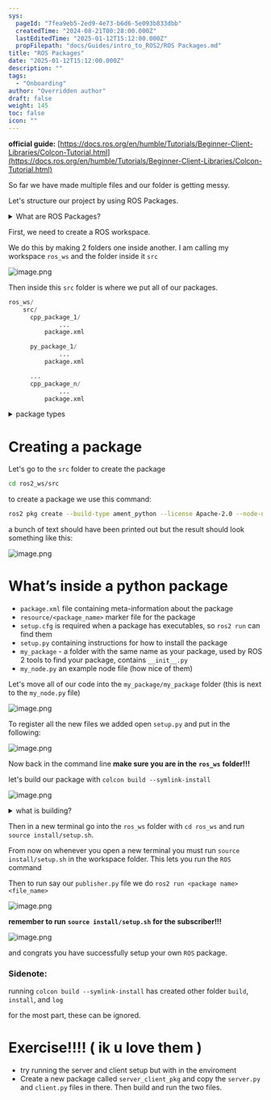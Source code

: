 ```yaml
---
sys:
  pageId: "7fea9eb5-2ed9-4e73-b6d6-5e093b833dbb"
  createdTime: "2024-08-21T00:28:00.000Z"
  lastEditedTime: "2025-01-12T15:12:00.000Z"
  propFilepath: "docs/Guides/intro_to_ROS2/ROS Packages.md"
title: "ROS Packages"
date: "2025-01-12T15:12:00.000Z"
description: ""
tags:
  - "Onboarding"
author: "Overridden author"
draft: false
weight: 145
toc: false
icon: ""
---
```


**official guide:** [https://docs.ros.org/en/humble/Tutorials/Beginner-Client-Libraries/Colcon-Tutorial.html](https://docs.ros.org/en/humble/Tutorials/Beginner-Client-Libraries/Colcon-Tutorial.html)

So far we have made multiple files and our folder is getting messy.

Let's structure our project by using ROS Packages.

<details>

<summary>What are ROS Packages?</summary>

ROS Packages are, as the name implies, packages of code that are highly sharable between ROS developers.

They consist of a folder, `package.xml` file, and source code

```python
      cpp_package_1/
		      ... imagine much code files here ..
          package.xml
```

</details>

First, we need to create a ROS workspace.

We do this by making 2 folders one inside another. I am calling my workspace `ros_ws` and the folder inside it `src`

![image.png](https://prod-files-secure.s3.us-west-2.amazonaws.com/d518164a-d88e-44d1-a4ee-3adb3bd8bce0/70706947-fd18-4537-a67b-e12946812d31/image.png?X-Amz-Algorithm=AWS4-HMAC-SHA256&X-Amz-Content-Sha256=UNSIGNED-PAYLOAD&X-Amz-Credential=ASIAZI2LB466XN2UV6AS%2F20250204%2Fus-west-2%2Fs3%2Faws4_request&X-Amz-Date=20250204T150746Z&X-Amz-Expires=3600&X-Amz-Security-Token=IQoJb3JpZ2luX2VjEBYaCXVzLXdlc3QtMiJIMEYCIQDDUHOyNLpgmDo%2B35uoTEOaCQJwpAhT94SZLktlO%2BcQfQIhAOaXIZy5nje84iCgpSDUUtwDwH4IHeYV0yUu0sdSaOrfKv8DCC8QABoMNjM3NDIzMTgzODA1IgxuLqiSNZLZCpryfjQq3ANRdcLbBVvJb0EEr4lGE2MXsrMjcW%2FBy9V6wFBNZ3W2H1TYutN1X0r9l%2BDe4p2seH2Hsamuu4KCT9%2FRzZBG7T1lUyQRkT%2FthwtiyepWpb3vb4jBvA0vHevgiwrBIWplT2bwF1728iajf1ME6G7in2geF%2BHDKq6lxki%2FM%2FzG2HBPj4%2BlWM%2BiwRfJDkll50jWihplNc5oVB%2FVm8cqCer36YqTVhqLWZ3KYUwpPsLHshp7aRUkNLkf4TgsTr4dLpr0gJ%2FYan7sw1ojVGZtigwPAZ5Uyu80abDsexuFvXMHxiKODsxhN3%2B6I%2FNBOyBemJJqu2P%2BqxVjViqsGK9AiuNzdB3gfXKq97vKT4rFpgLb7NfS4MbjMfISEamhm%2F1L1lrWGmHwT7DPnS20UswvV62JXRmEIJrSUyonwTvbuYerwhqUrJSM0Sd5QPcp7Y89PMHxjUzaXZMMeeXZ3azGZM4UVnBqVX0vYb7PLESCqI7e8bBj8qArKty5NjwfNEGc3TEMr3R6EIhR%2BrU5w%2F2kEqzJ3Q1LyAevVQW3f31SiEvn%2F7%2BHCOd27M0iRYwfnHbXXayFRD3xcUzkY%2F8YxIfCKl6OkU6LFB8qrCRjLY1Uf4J6xuWDgeZBui%2FYClDkoojCgjCYv4i9BjqkAewyKvj10XRsohJHCgVIexXEIerV2W3mHSTlX0WZv32%2BV8s8gVE27dQDK8MD2%2BOfpLL6vCpSQb3F2z6T%2F7TY7VX6qczjU1IiZ%2Bl3usx9krSfTSYl5%2FqlSq%2F%2BElTOS7Z39lx9Jvk5VSEhT0DO005p8aVvixeOBDzX6k0jyiq5Avo%2FHJaeilxjLg6B8osWlUMrQmhq5WNX76%2BB6HgItQVJOUgy2GiV&X-Amz-Signature=91e3d90b65120942314adcd62e98e86c1e37e8761103385f9dac1f5552d183cc&X-Amz-SignedHeaders=host&x-id=GetObject)

Then inside this `src` folder is where we put all of our packages.

```python
ros_ws/
    src/
      cpp_package_1/
		      ...
          package.xml

      py_package_1/
		      ...
          package.xml

      ...
      cpp_package_n/
		      ...
          package.xml

```

<details>

<summary>package types</summary>

packages can be either `C++` or python.

the intern file structure is different for each but for this guide we will stick to creating python packages

</details>

# Creating a package

Let's go to the `src` folder to create the package

```bash
cd ros2_ws/src
```

to create a package we use this command:

```bash
ros2 pkg create --build-type ament_python --license Apache-2.0 --node-name my_node my_package
```

a bunch of text should have been printed out but the result should look something like this:

![image.png](https://prod-files-secure.s3.us-west-2.amazonaws.com/d518164a-d88e-44d1-a4ee-3adb3bd8bce0/e6cf1e3f-8512-4a3e-b131-079f800bf3e8/image.png?X-Amz-Algorithm=AWS4-HMAC-SHA256&X-Amz-Content-Sha256=UNSIGNED-PAYLOAD&X-Amz-Credential=ASIAZI2LB466XN2UV6AS%2F20250204%2Fus-west-2%2Fs3%2Faws4_request&X-Amz-Date=20250204T150746Z&X-Amz-Expires=3600&X-Amz-Security-Token=IQoJb3JpZ2luX2VjEBYaCXVzLXdlc3QtMiJIMEYCIQDDUHOyNLpgmDo%2B35uoTEOaCQJwpAhT94SZLktlO%2BcQfQIhAOaXIZy5nje84iCgpSDUUtwDwH4IHeYV0yUu0sdSaOrfKv8DCC8QABoMNjM3NDIzMTgzODA1IgxuLqiSNZLZCpryfjQq3ANRdcLbBVvJb0EEr4lGE2MXsrMjcW%2FBy9V6wFBNZ3W2H1TYutN1X0r9l%2BDe4p2seH2Hsamuu4KCT9%2FRzZBG7T1lUyQRkT%2FthwtiyepWpb3vb4jBvA0vHevgiwrBIWplT2bwF1728iajf1ME6G7in2geF%2BHDKq6lxki%2FM%2FzG2HBPj4%2BlWM%2BiwRfJDkll50jWihplNc5oVB%2FVm8cqCer36YqTVhqLWZ3KYUwpPsLHshp7aRUkNLkf4TgsTr4dLpr0gJ%2FYan7sw1ojVGZtigwPAZ5Uyu80abDsexuFvXMHxiKODsxhN3%2B6I%2FNBOyBemJJqu2P%2BqxVjViqsGK9AiuNzdB3gfXKq97vKT4rFpgLb7NfS4MbjMfISEamhm%2F1L1lrWGmHwT7DPnS20UswvV62JXRmEIJrSUyonwTvbuYerwhqUrJSM0Sd5QPcp7Y89PMHxjUzaXZMMeeXZ3azGZM4UVnBqVX0vYb7PLESCqI7e8bBj8qArKty5NjwfNEGc3TEMr3R6EIhR%2BrU5w%2F2kEqzJ3Q1LyAevVQW3f31SiEvn%2F7%2BHCOd27M0iRYwfnHbXXayFRD3xcUzkY%2F8YxIfCKl6OkU6LFB8qrCRjLY1Uf4J6xuWDgeZBui%2FYClDkoojCgjCYv4i9BjqkAewyKvj10XRsohJHCgVIexXEIerV2W3mHSTlX0WZv32%2BV8s8gVE27dQDK8MD2%2BOfpLL6vCpSQb3F2z6T%2F7TY7VX6qczjU1IiZ%2Bl3usx9krSfTSYl5%2FqlSq%2F%2BElTOS7Z39lx9Jvk5VSEhT0DO005p8aVvixeOBDzX6k0jyiq5Avo%2FHJaeilxjLg6B8osWlUMrQmhq5WNX76%2BB6HgItQVJOUgy2GiV&X-Amz-Signature=bfc73ac28fdf5b76a8fdba331cc6e539bb0fd2eb74b723184615fc90ba0b0f97&X-Amz-SignedHeaders=host&x-id=GetObject)

# What’s inside a python package

- `package.xml` file containing meta-information about the package
- `resource/<package_name>` marker file for the package
- `setup.cfg` is required when a package has executables, so `ros2 run` can find them
- `setup.py` containing instructions for how to install the package
- `my_package` - a folder with the same name as your package, used by ROS 2 tools to find your package, contains `__init__.py`
- `my_node.py` an example node file (how nice of them)

Let's move all of our code into the `my_package/my_package` folder (this is next to the `my_node.py` file)

![image.png](https://prod-files-secure.s3.us-west-2.amazonaws.com/d518164a-d88e-44d1-a4ee-3adb3bd8bce0/9ce58f11-0da9-4d3e-b86d-506a9685d378/image.png?X-Amz-Algorithm=AWS4-HMAC-SHA256&X-Amz-Content-Sha256=UNSIGNED-PAYLOAD&X-Amz-Credential=ASIAZI2LB466XN2UV6AS%2F20250204%2Fus-west-2%2Fs3%2Faws4_request&X-Amz-Date=20250204T150746Z&X-Amz-Expires=3600&X-Amz-Security-Token=IQoJb3JpZ2luX2VjEBYaCXVzLXdlc3QtMiJIMEYCIQDDUHOyNLpgmDo%2B35uoTEOaCQJwpAhT94SZLktlO%2BcQfQIhAOaXIZy5nje84iCgpSDUUtwDwH4IHeYV0yUu0sdSaOrfKv8DCC8QABoMNjM3NDIzMTgzODA1IgxuLqiSNZLZCpryfjQq3ANRdcLbBVvJb0EEr4lGE2MXsrMjcW%2FBy9V6wFBNZ3W2H1TYutN1X0r9l%2BDe4p2seH2Hsamuu4KCT9%2FRzZBG7T1lUyQRkT%2FthwtiyepWpb3vb4jBvA0vHevgiwrBIWplT2bwF1728iajf1ME6G7in2geF%2BHDKq6lxki%2FM%2FzG2HBPj4%2BlWM%2BiwRfJDkll50jWihplNc5oVB%2FVm8cqCer36YqTVhqLWZ3KYUwpPsLHshp7aRUkNLkf4TgsTr4dLpr0gJ%2FYan7sw1ojVGZtigwPAZ5Uyu80abDsexuFvXMHxiKODsxhN3%2B6I%2FNBOyBemJJqu2P%2BqxVjViqsGK9AiuNzdB3gfXKq97vKT4rFpgLb7NfS4MbjMfISEamhm%2F1L1lrWGmHwT7DPnS20UswvV62JXRmEIJrSUyonwTvbuYerwhqUrJSM0Sd5QPcp7Y89PMHxjUzaXZMMeeXZ3azGZM4UVnBqVX0vYb7PLESCqI7e8bBj8qArKty5NjwfNEGc3TEMr3R6EIhR%2BrU5w%2F2kEqzJ3Q1LyAevVQW3f31SiEvn%2F7%2BHCOd27M0iRYwfnHbXXayFRD3xcUzkY%2F8YxIfCKl6OkU6LFB8qrCRjLY1Uf4J6xuWDgeZBui%2FYClDkoojCgjCYv4i9BjqkAewyKvj10XRsohJHCgVIexXEIerV2W3mHSTlX0WZv32%2BV8s8gVE27dQDK8MD2%2BOfpLL6vCpSQb3F2z6T%2F7TY7VX6qczjU1IiZ%2Bl3usx9krSfTSYl5%2FqlSq%2F%2BElTOS7Z39lx9Jvk5VSEhT0DO005p8aVvixeOBDzX6k0jyiq5Avo%2FHJaeilxjLg6B8osWlUMrQmhq5WNX76%2BB6HgItQVJOUgy2GiV&X-Amz-Signature=9d74480fcf3c334793d499988b24f8b5889bb06811f2a312b02c7b0caf948686&X-Amz-SignedHeaders=host&x-id=GetObject)

To register all the new files we added open `setup.py` and put in the following:

![image.png](https://prod-files-secure.s3.us-west-2.amazonaws.com/d518164a-d88e-44d1-a4ee-3adb3bd8bce0/1cd7c262-4cae-4496-9d75-c178537d24a2/image.png?X-Amz-Algorithm=AWS4-HMAC-SHA256&X-Amz-Content-Sha256=UNSIGNED-PAYLOAD&X-Amz-Credential=ASIAZI2LB466XN2UV6AS%2F20250204%2Fus-west-2%2Fs3%2Faws4_request&X-Amz-Date=20250204T150746Z&X-Amz-Expires=3600&X-Amz-Security-Token=IQoJb3JpZ2luX2VjEBYaCXVzLXdlc3QtMiJIMEYCIQDDUHOyNLpgmDo%2B35uoTEOaCQJwpAhT94SZLktlO%2BcQfQIhAOaXIZy5nje84iCgpSDUUtwDwH4IHeYV0yUu0sdSaOrfKv8DCC8QABoMNjM3NDIzMTgzODA1IgxuLqiSNZLZCpryfjQq3ANRdcLbBVvJb0EEr4lGE2MXsrMjcW%2FBy9V6wFBNZ3W2H1TYutN1X0r9l%2BDe4p2seH2Hsamuu4KCT9%2FRzZBG7T1lUyQRkT%2FthwtiyepWpb3vb4jBvA0vHevgiwrBIWplT2bwF1728iajf1ME6G7in2geF%2BHDKq6lxki%2FM%2FzG2HBPj4%2BlWM%2BiwRfJDkll50jWihplNc5oVB%2FVm8cqCer36YqTVhqLWZ3KYUwpPsLHshp7aRUkNLkf4TgsTr4dLpr0gJ%2FYan7sw1ojVGZtigwPAZ5Uyu80abDsexuFvXMHxiKODsxhN3%2B6I%2FNBOyBemJJqu2P%2BqxVjViqsGK9AiuNzdB3gfXKq97vKT4rFpgLb7NfS4MbjMfISEamhm%2F1L1lrWGmHwT7DPnS20UswvV62JXRmEIJrSUyonwTvbuYerwhqUrJSM0Sd5QPcp7Y89PMHxjUzaXZMMeeXZ3azGZM4UVnBqVX0vYb7PLESCqI7e8bBj8qArKty5NjwfNEGc3TEMr3R6EIhR%2BrU5w%2F2kEqzJ3Q1LyAevVQW3f31SiEvn%2F7%2BHCOd27M0iRYwfnHbXXayFRD3xcUzkY%2F8YxIfCKl6OkU6LFB8qrCRjLY1Uf4J6xuWDgeZBui%2FYClDkoojCgjCYv4i9BjqkAewyKvj10XRsohJHCgVIexXEIerV2W3mHSTlX0WZv32%2BV8s8gVE27dQDK8MD2%2BOfpLL6vCpSQb3F2z6T%2F7TY7VX6qczjU1IiZ%2Bl3usx9krSfTSYl5%2FqlSq%2F%2BElTOS7Z39lx9Jvk5VSEhT0DO005p8aVvixeOBDzX6k0jyiq5Avo%2FHJaeilxjLg6B8osWlUMrQmhq5WNX76%2BB6HgItQVJOUgy2GiV&X-Amz-Signature=bae7a0f4214fadf53009c138209119c38bc78246438e984c42100f6118fafee5&X-Amz-SignedHeaders=host&x-id=GetObject)

Now back in the command line **make sure you are in the** **`ros_ws`** **folder!!!**

let's build our package with `colcon build --symlink-install`

![image.png](https://prod-files-secure.s3.us-west-2.amazonaws.com/d518164a-d88e-44d1-a4ee-3adb3bd8bce0/2f2a0d27-b173-48fd-b189-5f5c0ce65619/image.png?X-Amz-Algorithm=AWS4-HMAC-SHA256&X-Amz-Content-Sha256=UNSIGNED-PAYLOAD&X-Amz-Credential=ASIAZI2LB466XN2UV6AS%2F20250204%2Fus-west-2%2Fs3%2Faws4_request&X-Amz-Date=20250204T150746Z&X-Amz-Expires=3600&X-Amz-Security-Token=IQoJb3JpZ2luX2VjEBYaCXVzLXdlc3QtMiJIMEYCIQDDUHOyNLpgmDo%2B35uoTEOaCQJwpAhT94SZLktlO%2BcQfQIhAOaXIZy5nje84iCgpSDUUtwDwH4IHeYV0yUu0sdSaOrfKv8DCC8QABoMNjM3NDIzMTgzODA1IgxuLqiSNZLZCpryfjQq3ANRdcLbBVvJb0EEr4lGE2MXsrMjcW%2FBy9V6wFBNZ3W2H1TYutN1X0r9l%2BDe4p2seH2Hsamuu4KCT9%2FRzZBG7T1lUyQRkT%2FthwtiyepWpb3vb4jBvA0vHevgiwrBIWplT2bwF1728iajf1ME6G7in2geF%2BHDKq6lxki%2FM%2FzG2HBPj4%2BlWM%2BiwRfJDkll50jWihplNc5oVB%2FVm8cqCer36YqTVhqLWZ3KYUwpPsLHshp7aRUkNLkf4TgsTr4dLpr0gJ%2FYan7sw1ojVGZtigwPAZ5Uyu80abDsexuFvXMHxiKODsxhN3%2B6I%2FNBOyBemJJqu2P%2BqxVjViqsGK9AiuNzdB3gfXKq97vKT4rFpgLb7NfS4MbjMfISEamhm%2F1L1lrWGmHwT7DPnS20UswvV62JXRmEIJrSUyonwTvbuYerwhqUrJSM0Sd5QPcp7Y89PMHxjUzaXZMMeeXZ3azGZM4UVnBqVX0vYb7PLESCqI7e8bBj8qArKty5NjwfNEGc3TEMr3R6EIhR%2BrU5w%2F2kEqzJ3Q1LyAevVQW3f31SiEvn%2F7%2BHCOd27M0iRYwfnHbXXayFRD3xcUzkY%2F8YxIfCKl6OkU6LFB8qrCRjLY1Uf4J6xuWDgeZBui%2FYClDkoojCgjCYv4i9BjqkAewyKvj10XRsohJHCgVIexXEIerV2W3mHSTlX0WZv32%2BV8s8gVE27dQDK8MD2%2BOfpLL6vCpSQb3F2z6T%2F7TY7VX6qczjU1IiZ%2Bl3usx9krSfTSYl5%2FqlSq%2F%2BElTOS7Z39lx9Jvk5VSEhT0DO005p8aVvixeOBDzX6k0jyiq5Avo%2FHJaeilxjLg6B8osWlUMrQmhq5WNX76%2BB6HgItQVJOUgy2GiV&X-Amz-Signature=ac5542c07fb0b4083295d14eb043e4871860fb057984a328f1d3440d4e6235ae&X-Amz-SignedHeaders=host&x-id=GetObject)

<details>

<summary>what is building?</summary>

if you are a CS major at Rose-Hulman you will learn the answer to this in CSSE132

but TLDR; is it combines all the code files into one program that can be run easily 

</details>

Then in a new terminal go into the `ros_ws` folder with `cd ros_ws` and run `source install/setup.sh`. 

From now on whenever you open a new terminal you must run `source install/setup.sh` in the workspace folder. This lets you run the `ROS` command

Then to run say our `publisher.py` file we do `ros2 run <package name> <file_name>`

![image.png](https://prod-files-secure.s3.us-west-2.amazonaws.com/d518164a-d88e-44d1-a4ee-3adb3bd8bce0/4f4b1219-3a44-4632-aa0a-ce3471699f59/image.png?X-Amz-Algorithm=AWS4-HMAC-SHA256&X-Amz-Content-Sha256=UNSIGNED-PAYLOAD&X-Amz-Credential=ASIAZI2LB466XN2UV6AS%2F20250204%2Fus-west-2%2Fs3%2Faws4_request&X-Amz-Date=20250204T150746Z&X-Amz-Expires=3600&X-Amz-Security-Token=IQoJb3JpZ2luX2VjEBYaCXVzLXdlc3QtMiJIMEYCIQDDUHOyNLpgmDo%2B35uoTEOaCQJwpAhT94SZLktlO%2BcQfQIhAOaXIZy5nje84iCgpSDUUtwDwH4IHeYV0yUu0sdSaOrfKv8DCC8QABoMNjM3NDIzMTgzODA1IgxuLqiSNZLZCpryfjQq3ANRdcLbBVvJb0EEr4lGE2MXsrMjcW%2FBy9V6wFBNZ3W2H1TYutN1X0r9l%2BDe4p2seH2Hsamuu4KCT9%2FRzZBG7T1lUyQRkT%2FthwtiyepWpb3vb4jBvA0vHevgiwrBIWplT2bwF1728iajf1ME6G7in2geF%2BHDKq6lxki%2FM%2FzG2HBPj4%2BlWM%2BiwRfJDkll50jWihplNc5oVB%2FVm8cqCer36YqTVhqLWZ3KYUwpPsLHshp7aRUkNLkf4TgsTr4dLpr0gJ%2FYan7sw1ojVGZtigwPAZ5Uyu80abDsexuFvXMHxiKODsxhN3%2B6I%2FNBOyBemJJqu2P%2BqxVjViqsGK9AiuNzdB3gfXKq97vKT4rFpgLb7NfS4MbjMfISEamhm%2F1L1lrWGmHwT7DPnS20UswvV62JXRmEIJrSUyonwTvbuYerwhqUrJSM0Sd5QPcp7Y89PMHxjUzaXZMMeeXZ3azGZM4UVnBqVX0vYb7PLESCqI7e8bBj8qArKty5NjwfNEGc3TEMr3R6EIhR%2BrU5w%2F2kEqzJ3Q1LyAevVQW3f31SiEvn%2F7%2BHCOd27M0iRYwfnHbXXayFRD3xcUzkY%2F8YxIfCKl6OkU6LFB8qrCRjLY1Uf4J6xuWDgeZBui%2FYClDkoojCgjCYv4i9BjqkAewyKvj10XRsohJHCgVIexXEIerV2W3mHSTlX0WZv32%2BV8s8gVE27dQDK8MD2%2BOfpLL6vCpSQb3F2z6T%2F7TY7VX6qczjU1IiZ%2Bl3usx9krSfTSYl5%2FqlSq%2F%2BElTOS7Z39lx9Jvk5VSEhT0DO005p8aVvixeOBDzX6k0jyiq5Avo%2FHJaeilxjLg6B8osWlUMrQmhq5WNX76%2BB6HgItQVJOUgy2GiV&X-Amz-Signature=d28d6c632c18c11eb4233b13afe92c010084dfb425f2530dc2f6591cf0edbebc&X-Amz-SignedHeaders=host&x-id=GetObject)

**remember to run** **`source install/setup.sh`** **for the subscriber!!!**

![image.png](https://prod-files-secure.s3.us-west-2.amazonaws.com/d518164a-d88e-44d1-a4ee-3adb3bd8bce0/02121119-dad4-49ec-8356-c956108b4243/image.png?X-Amz-Algorithm=AWS4-HMAC-SHA256&X-Amz-Content-Sha256=UNSIGNED-PAYLOAD&X-Amz-Credential=ASIAZI2LB466XN2UV6AS%2F20250204%2Fus-west-2%2Fs3%2Faws4_request&X-Amz-Date=20250204T150746Z&X-Amz-Expires=3600&X-Amz-Security-Token=IQoJb3JpZ2luX2VjEBYaCXVzLXdlc3QtMiJIMEYCIQDDUHOyNLpgmDo%2B35uoTEOaCQJwpAhT94SZLktlO%2BcQfQIhAOaXIZy5nje84iCgpSDUUtwDwH4IHeYV0yUu0sdSaOrfKv8DCC8QABoMNjM3NDIzMTgzODA1IgxuLqiSNZLZCpryfjQq3ANRdcLbBVvJb0EEr4lGE2MXsrMjcW%2FBy9V6wFBNZ3W2H1TYutN1X0r9l%2BDe4p2seH2Hsamuu4KCT9%2FRzZBG7T1lUyQRkT%2FthwtiyepWpb3vb4jBvA0vHevgiwrBIWplT2bwF1728iajf1ME6G7in2geF%2BHDKq6lxki%2FM%2FzG2HBPj4%2BlWM%2BiwRfJDkll50jWihplNc5oVB%2FVm8cqCer36YqTVhqLWZ3KYUwpPsLHshp7aRUkNLkf4TgsTr4dLpr0gJ%2FYan7sw1ojVGZtigwPAZ5Uyu80abDsexuFvXMHxiKODsxhN3%2B6I%2FNBOyBemJJqu2P%2BqxVjViqsGK9AiuNzdB3gfXKq97vKT4rFpgLb7NfS4MbjMfISEamhm%2F1L1lrWGmHwT7DPnS20UswvV62JXRmEIJrSUyonwTvbuYerwhqUrJSM0Sd5QPcp7Y89PMHxjUzaXZMMeeXZ3azGZM4UVnBqVX0vYb7PLESCqI7e8bBj8qArKty5NjwfNEGc3TEMr3R6EIhR%2BrU5w%2F2kEqzJ3Q1LyAevVQW3f31SiEvn%2F7%2BHCOd27M0iRYwfnHbXXayFRD3xcUzkY%2F8YxIfCKl6OkU6LFB8qrCRjLY1Uf4J6xuWDgeZBui%2FYClDkoojCgjCYv4i9BjqkAewyKvj10XRsohJHCgVIexXEIerV2W3mHSTlX0WZv32%2BV8s8gVE27dQDK8MD2%2BOfpLL6vCpSQb3F2z6T%2F7TY7VX6qczjU1IiZ%2Bl3usx9krSfTSYl5%2FqlSq%2F%2BElTOS7Z39lx9Jvk5VSEhT0DO005p8aVvixeOBDzX6k0jyiq5Avo%2FHJaeilxjLg6B8osWlUMrQmhq5WNX76%2BB6HgItQVJOUgy2GiV&X-Amz-Signature=09fd1fa12db2dbf98c9f87947e12e53f6412bf238863a6c4d1ef7277b0f011ff&X-Amz-SignedHeaders=host&x-id=GetObject)

and congrats you have successfully setup your own `ROS` package.

### Sidenote:

running `colcon build --symlink-install` has created other folder `build`, `install`, and `log`

for the most part, these can be ignored.

# Exercise!!!! ( ik u love them )

- try running the server and client setup but with in the enviroment
- Create a new package called `server_client_pkg` and copy the `server.py` and `client.py` files in there. Then build and run the two files.
